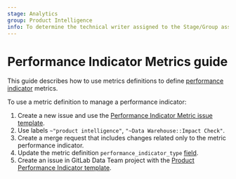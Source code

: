 ```yaml
---
stage: Analytics
group: Product Intelligence
info: To determine the technical writer assigned to the Stage/Group associated with this page, see https://about.gitlab.com/handbook/engineering/ux/technical-writing/#assignments
---
```


# Performance Indicator Metrics guide

This guide describes how to use metrics definitions to define [performance indicator](https://about.gitlab.com/handbook/product/product-intelligence-guide/#implementing-product-performance-indicators) metrics.

To use a metric definition to manage a performance indicator:

1. Create a new issue and use the [Performance Indicator Metric issue template](https://gitlab.com/gitlab-org/gitlab/-/issues/new?issuable_template=Performance%20Indicator%20Metric).
1. Use labels `~"product intelligence"`, `"~Data Warehouse::Impact Check"`.
1. Create a merge request that includes changes related only to the metric performance indicator.
1. Update the metric definition `performance_indicator_type` [field](metrics_dictionary.md#metrics-definition-and-validation).
1. Create an issue in GitLab Data Team project with the [Product Performance Indicator template](https://gitlab.com/gitlab-data/analytics/-/issues/new?issuable_template=Product%20Performance%20Indicator%20Template).
